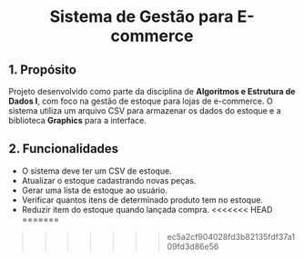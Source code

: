 
<div align="center">
  <h1>  Sistema de Gestão para  E-commerce </h1>
</div>


## 1. Propósito
Projeto desenvolvido como parte da disciplina de **Algoritmos e Estrutura de Dados I**, com foco na gestão de estoque para lojas de e-commerce. O sistema utiliza um arquivo CSV para armazenar os dados do estoque e a biblioteca **Graphics** para a interface.

## 2. Funcionalidades

- O sistema deve ter um CSV de estoque.
- Atualizar o estoque cadastrando novas peças.
- Gerar uma lista de estoque ao usuário.
- Verificar quantos itens de determinado produto tem no estoque.
- Reduzir item do estoque quando lançada compra.
<<<<<<< HEAD
=======

>>>>>>> ec5a2cf904028fd3b82135fdf37a109fd3d86e56
